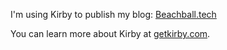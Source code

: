 I'm using Kirby to publish my blog: [Beachball.tech](https://beachball.tech)

You can learn more about Kirby at [getkirby.com](https://getkirby.com).
